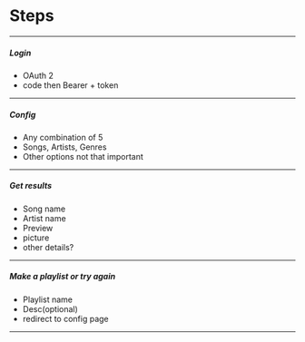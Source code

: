 # Steps
---
##### Login
+ OAuth 2
+ code then Bearer + token
---
##### Config
+ Any combination of 5
+ Songs, Artists, Genres
+ Other options not that important
---
##### Get results
+ Song name
+ Artist name
+ Preview
+ picture
+ other details?
---
##### Make a playlist or try again
+ Playlist name
+ Desc(optional)
+ redirect to config page
---

